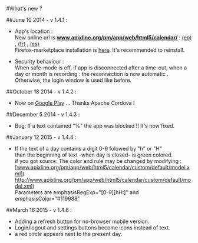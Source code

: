 ﻿#What's new ?



##June 10 2014 - v 1.4.1 :  
- App's location :  
New online url is **www.apixline.org/pm/app/web/html5/calendar/** : [(en)](http://www.apixline.org/pm/app/web/html5/calendar/en.html) , [(fr)](http://www.apixline.org/pm/app/web/html5/calendar/) , [(es)](http://www.apixline.org/pm/app/web/html5/calendar/es.html)   
Firefox-marketplace installation is [here](https://marketplace.firefox.com/app/fl-calendar). It's recommended to reinstall.

- Security behaviour :  
When safe-mode is off, if app is disconnected after a time-out, when  a day or month is recording : the reconnection is now automatic .  
Otherwise, the login window is used like before.  

##October 18 2014 - v 1.4.2 :  
- Now on [Google Play](https://play.google.com/store/apps/details?id=net.apixline.calendar&hl=en)
 ... Thanks Apache Cordova !
 
##December 5 2014 - v 1.4.3 :  
- Bug: If a text contained "%" the app was blocked !! 
  It's now fixed.
  
##January 12 2015 - v 1.4.4 :  
- If the text of a day contains a digit 0-9 folowed by "h" or "H"  
then the beginning of text -when day is closed- is green colored.  
if you got source:
The color and rule may be changed by modifying :  
  [www.apixline.org/pm/app/web/html5/calendar/custom/default/model.xml]( http://www.apixline.org/pm/app/web/html5/calendar/custom/default/model.xml)  
Parameters are emphasisRegExp="[0-9][hH:]" and emphasisColor="#119988"

##March 16 2015 - v 1.4.6 :  
- Adding a refresh button for no-browser mobile version.  
- Login/logout and settings buttons become icons instead of text. 
- a red circle appears next to the present day.
 
